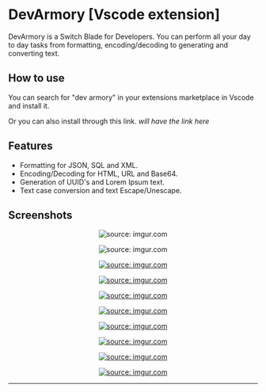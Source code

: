 # DevArmory [Vscode extension]

DevArmory is a Switch Blade for Developers. You can perform all your day to day tasks from formatting, encoding/decoding to generating and converting text.

## How to use

You can search for "dev armory" in your extensions marketplace in Vscode and install it. 

Or you can also install through this link. *will have the link here*

## Features

* Formatting for JSON, SQL and XML.
* Encoding/Decoding for HTML, URL and Base64.
* Generation of UUID's and Lorem Ipsum text.
* Text case conversion and text Escape/Unescape.

## Screenshots
<!-- case converter -->
<p align="center">
    <a ><img src="https://i.imgur.com/x6VqqgC.png" title="source: imgur.com" /></a> 
</p>
<!-- text escaper -->
<p align="center">
    <a><img src="https://i.imgur.com/UcOVGts.png" title="source: imgur.com"/></a>
<p>
<!-- need to add sizes from here -->
<!-- html encoder -->
<p align="center">
    <a href="https://imgur.com/lXuNrEq"><img src="https://i.imgur.com/lXuNrEq.png" title="source: imgur.com" /></a>
<p>
<!-- base64 encoder -->
<p align="center">
    <a href="https://imgur.com/YOR39Ng"><img src="https://i.imgur.com/YOR39Ng.png" title="source: imgur.com" /></a>
<p>
<!-- url encoder -->
<p align="center">
    <a href="https://imgur.com/seyqoZY"><img src="https://i.imgur.com/seyqoZY.png" title="source: imgur.com" /></a>
<p>
<!-- xml formatter -->
<p align="center">
    <a href="https://imgur.com/RzO1QhJ"><img src="https://i.imgur.com/RzO1QhJ.png" title="source: imgur.com" /></a>
<p>
<!-- sql formatter -->
<p align="center">
    <a href="https://imgur.com/dgJ2y2q"><img src="https://i.imgur.com/dgJ2y2q.png" title="source: imgur.com" /></a>
<p>
<!-- json formatter -->
<p align="center">
    <a href="https://imgur.com/TOMKH7X"><img src="https://i.imgur.com/TOMKH7X.png" title="source: imgur.com" /></a>
<p>
<!-- lorem generator -->
<p align="center">
    <a href="https://imgur.com/31tTQBr"><img src="https://i.imgur.com/31tTQBr.png" title="source: imgur.com" /></a>
<p>
<!-- uuid generator -->
<p align="center">
    <a href="https://imgur.com/uJAo3Hn"><img src="https://i.imgur.com/uJAo3Hn.png" title="source: imgur.com" /></a>
<p>



---


